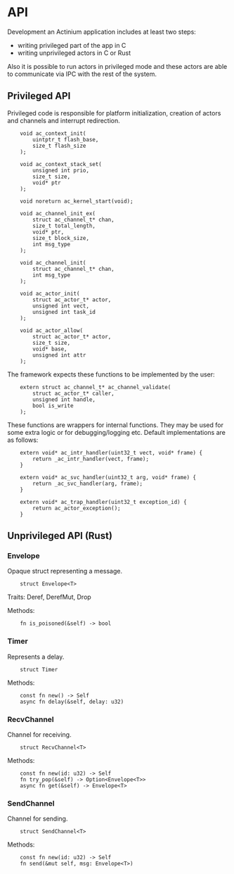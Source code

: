 API
===

Development an Actinium application includes at least two steps:
- writing privileged part of the app in C
- writing unprivileged actors in C or Rust

Also it is possible to run actors in privileged mode and these actors
are able to communicate via IPC with the rest of the system.


Privileged API
--------------

Privileged code is responsible for platform initialization, creation of
actors and channels and interrupt redirection.

        void ac_context_init(
            uintptr_t flash_base, 
            size_t flash_size
        );

        void ac_context_stack_set(
            unsigned int prio, 
            size_t size, 
            void* ptr
        );

        void noreturn ac_kernel_start(void);

        void ac_channel_init_ex(
            struct ac_channel_t* chan, 
            size_t total_length,
            void* ptr,
            size_t block_size,
            int msg_type
        );

        void ac_channel_init(
            struct ac_channel_t* chan, 
            int msg_type
        );

        void ac_actor_init(
            struct ac_actor_t* actor, 
            unsigned int vect,
            unsigned int task_id
        );

        void ac_actor_allow(
            struct ac_actor_t* actor,
            size_t size,
            void* base,
            unsigned int attr
        );

The framework expects these functions to be implemented by the user:

        extern struct ac_channel_t* ac_channel_validate(
            struct ac_actor_t* caller, 
            unsigned int handle,
            bool is_write
        );

These functions are wrappers for internal functions. They may be used for
some extra logic or for debugging/logging etc. Default implementations
are as follows:

        extern void* ac_intr_handler(uint32_t vect, void* frame) {
            return _ac_intr_handler(vect, frame);
        }

        extern void* ac_svc_handler(uint32_t arg, void* frame) {
            return _ac_svc_handler(arg, frame);
        }

        extern void* ac_trap_handler(uint32_t exception_id) {
            return ac_actor_exception();
        }


Unprivileged API (Rust)
-----------------------

### Envelope

Opaque struct representing a message.

        struct Envelope<T>

Traits: Deref, DerefMut, Drop

Methods:

        fn is_poisoned(&self) -> bool

### Timer

Represents a delay.

        struct Timer

Methods:

        const fn new() -> Self
        async fn delay(&self, delay: u32)

### RecvChannel

Channel for receiving.

        struct RecvChannel<T>

Methods:

        const fn new(id: u32) -> Self
        fn try_pop(&self) -> Option<Envelope<T>>
        async fn get(&self) -> Envelope<T>

### SendChannel

Channel for sending.

        struct SendChannel<T>

Methods:

        const fn new(id: u32) -> Self
        fn send(&mut self, msg: Envelope<T>)

